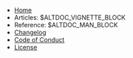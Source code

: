 * [Home](/)
* Articles: $ALTDOC_VIGNETTE_BLOCK
* Reference: $ALTDOC_MAN_BLOCK
* [Changelog]($ALTDOC_NEWS)
* [Code of Conduct]($ALTDOC_CODE_OF_CONDUCT)
* [License]($ALTDOC_LICENSE)
